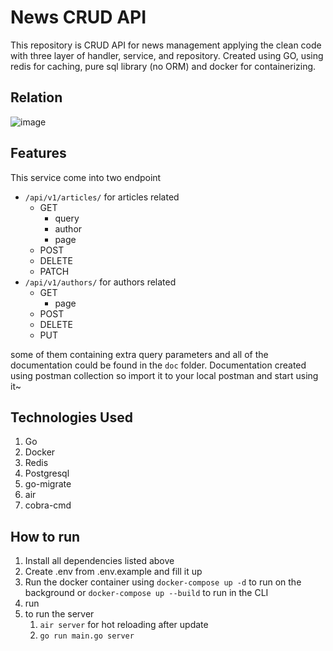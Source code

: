 # News CRUD API

This repository is CRUD API for news management applying the clean code with three layer of handler, service, and repository. Created using GO, using redis for caching, pure sql library (no ORM) and docker for containerizing.

## Relation
![image](https://user-images.githubusercontent.com/63847012/183245053-c9f03f0e-d27a-4c52-8c13-8f7c0c5d38df.png)


## Features

This service come into two endpoint

- `/api/v1/articles/` for articles related
  - GET
    - query
    - author
    - page
  - POST
  - DELETE
  - PATCH
- `/api/v1/authors/` for authors related
  - GET
    - page
  - POST
  - DELETE
  - PUT

some of them containing extra query parameters and all of the documentation could be found in the `doc` folder. Documentation created using postman collection so import it to your local postman and start using it~

## Technologies Used

1. Go
2. Docker
3. Redis
4. Postgresql
5. go-migrate
6. air
7. cobra-cmd

## How to run

1. Install all dependencies listed above
2. Create .env from .env.example and fill it up
3. Run the docker container using `docker-compose up -d` to run on the background or `docker-compose up --build` to run in the CLI
4. run
5. to run the server
   1. `air server` for hot reloading after update
   2. `go run main.go server`
